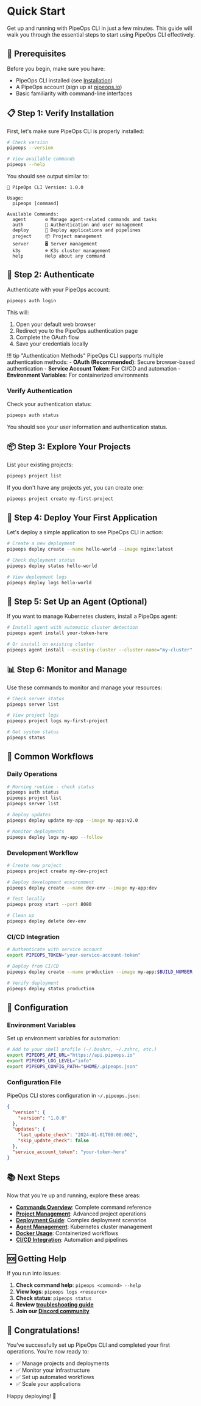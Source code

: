 # Quick Start

Get up and running with PipeOps CLI in just a few minutes. This guide will walk you through the essential steps to start using PipeOps CLI effectively.

## 🚀 Prerequisites

Before you begin, make sure you have:

- PipeOps CLI installed (see [Installation](installation.md))
- A PipeOps account (sign up at [pipeops.io](https://pipeops.io))
- Basic familiarity with command-line interfaces

## 📋 Step 1: Verify Installation

First, let's make sure PipeOps CLI is properly installed:

```bash
# Check version
pipeops --version

# View available commands
pipeops --help
```

You should see output similar to:

```
🚀 PipeOps CLI Version: 1.0.0

Usage:
  pipeops [command]

Available Commands:
  agent       ⚙️ Manage agent-related commands and tasks
  auth        🔐 Authentication and user management
  deploy      🚀 Deploy applications and pipelines
  project     📦 Project management
  server      🖥️ Server management
  k3s         ☸️ K3s cluster management
  help        Help about any command
```

## 🔐 Step 2: Authenticate

Authenticate with your PipeOps account:

```bash
pipeops auth login
```

This will:

1. Open your default web browser
2. Redirect you to the PipeOps authentication page
3. Complete the OAuth flow
4. Save your credentials locally

!!! tip "Authentication Methods"
    PipeOps CLI supports multiple authentication methods:
    - **OAuth (Recommended)**: Secure browser-based authentication
    - **Service Account Token**: For CI/CD and automation
    - **Environment Variables**: For containerized environments

### Verify Authentication

Check your authentication status:

```bash
pipeops auth status
```

You should see your user information and authentication status.

## 📦 Step 3: Explore Your Projects

List your existing projects:

```bash
pipeops project list
```

If you don't have any projects yet, you can create one:

```bash
pipeops project create my-first-project
```

## 🚀 Step 4: Deploy Your First Application

Let's deploy a simple application to see PipeOps CLI in action:

```bash
# Create a new deployment
pipeops deploy create --name hello-world --image nginx:latest

# Check deployment status
pipeops deploy status hello-world

# View deployment logs
pipeops deploy logs hello-world
```

## 🤖 Step 5: Set Up an Agent (Optional)

If you want to manage Kubernetes clusters, install a PipeOps agent:

```bash
# Install agent with automatic cluster detection
pipeops agent install your-token-here

# Or install on existing cluster
pipeops agent install --existing-cluster --cluster-name="my-cluster"
```

## 📊 Step 6: Monitor and Manage

Use these commands to monitor and manage your resources:

```bash
# Check server status
pipeops server list

# View project logs
pipeops project logs my-first-project

# Get system status
pipeops status
```

## 🎯 Common Workflows

### Daily Operations

```bash
# Morning routine - check status
pipeops auth status
pipeops project list
pipeops server list

# Deploy updates
pipeops deploy update my-app --image my-app:v2.0

# Monitor deployments
pipeops deploy logs my-app --follow
```

### Development Workflow

```bash
# Create new project
pipeops project create my-dev-project

# Deploy development environment
pipeops deploy create --name dev-env --image my-app:dev

# Test locally
pipeops proxy start --port 8080

# Clean up
pipeops deploy delete dev-env
```

### CI/CD Integration

```bash
# Authenticate with service account
export PIPEOPS_TOKEN="your-service-account-token"

# Deploy from CI/CD
pipeops deploy create --name production --image my-app:$BUILD_NUMBER

# Verify deployment
pipeops deploy status production
```

## 🔧 Configuration

### Environment Variables

Set up environment variables for automation:

```bash
# Add to your shell profile (~/.bashrc, ~/.zshrc, etc.)
export PIPEOPS_API_URL="https://api.pipeops.io"
export PIPEOPS_LOG_LEVEL="info"
export PIPEOPS_CONFIG_PATH="$HOME/.pipeops.json"
```

### Configuration File

PipeOps CLI stores configuration in `~/.pipeops.json`:

```json
{
  "version": {
    "version": "1.0.0"
  },
  "updates": {
    "last_update_check": "2024-01-01T00:00:00Z",
    "skip_update_check": false
  },
  "service_account_token": "your-token-here"
}
```

## 📚 Next Steps

Now that you're up and running, explore these areas:

- **[Commands Overview](commands/overview.md)**: Complete command reference
- **[Project Management](commands/projects.md)**: Advanced project operations
- **[Deployment Guide](commands/deployments.md)**: Complex deployment scenarios
- **[Agent Management](commands/agents.md)**: Kubernetes cluster management
- **[Docker Usage](advanced/docker.md)**: Containerized workflows
- **[CI/CD Integration](advanced/ci-cd.md)**: Automation and pipelines

## 🆘 Getting Help

If you run into issues:

1. **Check command help**: `pipeops <command> --help`
2. **View logs**: `pipeops logs <resource>`
3. **Check status**: `pipeops status`
4. **Review [troubleshooting guide](advanced/troubleshooting.md)**
5. **Join our [Discord community](https://discord.gg/pipeops)**

## 🎉 Congratulations!

You've successfully set up PipeOps CLI and completed your first operations. You're now ready to:

- ✅ Manage projects and deployments
- ✅ Monitor your infrastructure
- ✅ Set up automated workflows
- ✅ Scale your applications

Happy deploying! 🚀
